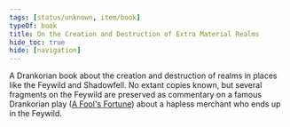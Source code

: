 ```yaml
---
tags: [status/unknown, item/book]
typeOf: book
title: On the Creation and Destruction of Extra Material Realms
hide_toc: true
hide: [navigation]
---
```


A Drankorian book about the creation and destruction of realms in places like the Feywild and Shadowfell. No extant copies known, but several fragments on the Feywild are preserved as commentary on a famous Drankorian play ([A Fool's Fortune](<./a-fool-s-fortune.md>)) about a hapless merchant who ends up in the Feywild. 